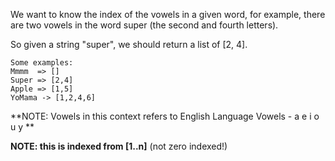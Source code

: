 We want to know the index of the vowels in a given word, for example, there are two vowels in the word super (the second and fourth letters). 

So given a string "super", we should return a list of [2, 4].

	Some examples:
	Mmmm  => []
	Super => [2,4]
	Apple => [1,5]
	YoMama -> [1,2,4,6]

**NOTE: Vowels in this context refers to English Language Vowels - a e i o u y **

**NOTE: this is indexed from [1..n]** (not zero indexed!)


